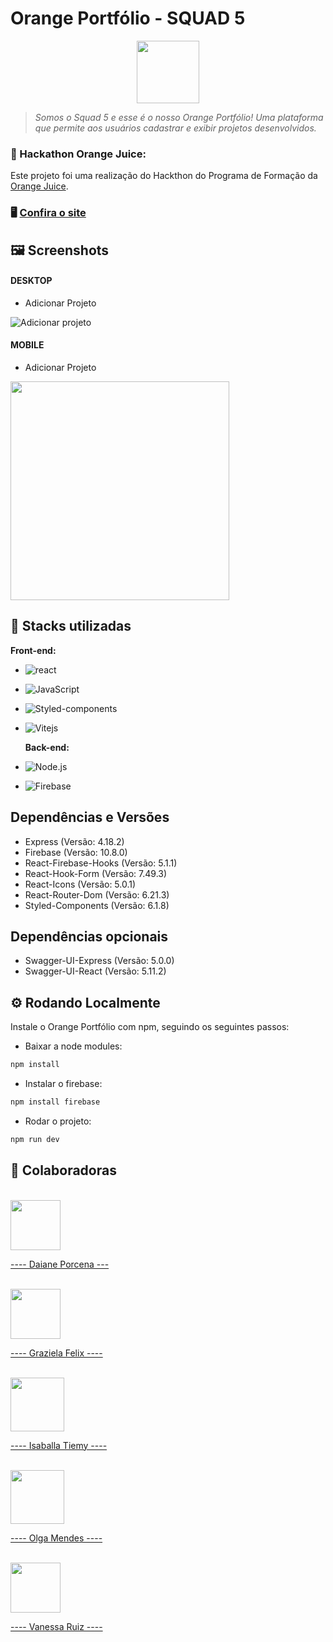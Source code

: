 # Orange Portfólio - SQUAD 5

<div style="text-align: center;">
<img src="https://github.com/tiemyz/orange-portfolio-squad5/assets/63428197/d42129bf-dc8f-421d-a68f-4199b1500109" width="100px">
</div>

> <em> Somos o Squad 5 e esse é o nosso Orange Portfólio! Uma plataforma que permite aos usuários cadastrar e exibir projetos desenvolvidos.</em>

### 🍊 Hackathon Orange Juice:

Este projeto foi uma realização do Hackthon do Programa de Formação da [Orange Juice](https://tech.orangejuice.com.br/orangejuice).

### 🖥️ [Confira o site](https://orange-portfolio-squad5.vercel.app/)

## 🖼️ Screenshots
<h4>DESKTOP</h4>

- Adicionar Projeto

![Adicionar projeto](https://github.com/tiemyz/orange-portfolio-squad5/assets/63428197/fb239a52-a4c2-4fbb-a8a1-b1547d9b5fab)

<h4>MOBILE</h4>

- Adicionar Projeto

<img src="https://github.com/tiemyz/orange-portfolio-squad5/assets/63428197/4c548255-83e1-4207-858a-0c47fd5b43f2" height="350px">


## 🔧 Stacks utilizadas

**Front-end:**

- ![react](https://img.shields.io/badge/-React.js-ff5522?style=flat&logo=react)
- ![JavaScript](https://img.shields.io/badge/-JavaScript-ff5522?style=flat&logo=javascript)
- ![Styled-components](https://img.shields.io/badge/-Styled--components-ff5522?style=flat&logo=styled-components)
- ![Vitejs](https://img.shields.io/badge/-Vitejs-ff5522?style=flat&logo=vite)

  **Back-end:**

- ![Node.js](https://img.shields.io/badge/-Node.js-ff5522?style=flat&logo=node.js)
- ![Firebase](https://img.shields.io/badge/-Firebase-ff5522?style=flat&logo=firebase)

## Dependências e Versões

- Express (Versão: 4.18.2)
- Firebase (Versão: 10.8.0)
- React-Firebase-Hooks (Versão: 5.1.1)
- React-Hook-Form (Versão: 7.49.3)
- React-Icons (Versão: 5.0.1)
- React-Router-Dom (Versão: 6.21.3)
- Styled-Components (Versão: 6.1.8)

## Dependências opcionais

- Swagger-UI-Express (Versão: 5.0.0)
- Swagger-UI-React (Versão: 5.11.2)

## ⚙️ Rodando Localmente

Instale o Orange Portfólio com npm, seguindo os seguintes passos:

- Baixar a node modules:

```bash
npm install
```

- Instalar o firebase:

```bash
npm install firebase
```

- Rodar o projeto:

```bash
npm run dev
```

## 💼 Colaboradoras

<br>
<a href="https://github.com/DaianePorcena"><img src="https://github.com/tiemyz/orange-portfolio-squad5/assets/63428197/ac62380c-bc39-4cc1-a17c-79481d842637" height="80px">

---- Daiane Porcena --- </a>

<br>
<a href="https://github.com/Grazifelix"><img src="https://github.com/tiemyz/orange-portfolio-squad5/assets/63428197/e7c35816-a72e-43bb-b319-5e39eae20876" height="80px">

---- Graziela Felix ----</a>

<br>
<a href="https://github.com/tiemyz"><img src="https://github.com/tiemyz/orange-portfolio-squad5/assets/63428197/4be2d6ce-d093-4ace-9a16-b26fe6d7aa20" height="86px">

---- Isaballa Tiemy ----</a>

<br>
<a href="https://github.com/olgacsmendes"><img src="https://github.com/tiemyz/orange-portfolio-squad5/assets/63428197/6f1dd3c0-e5b0-431f-8e1c-a303d0f5ff51" height="86px">

---- Olga Mendes ----</a>

<br>
<a href="https://github.com/vlruiz108"><img src="https://github.com/tiemyz/orange-portfolio-squad5/assets/63428197/9da44009-2446-4c46-aa79-ea4fba28b433" height="80px">

---- Vanessa Ruiz ----</a>
